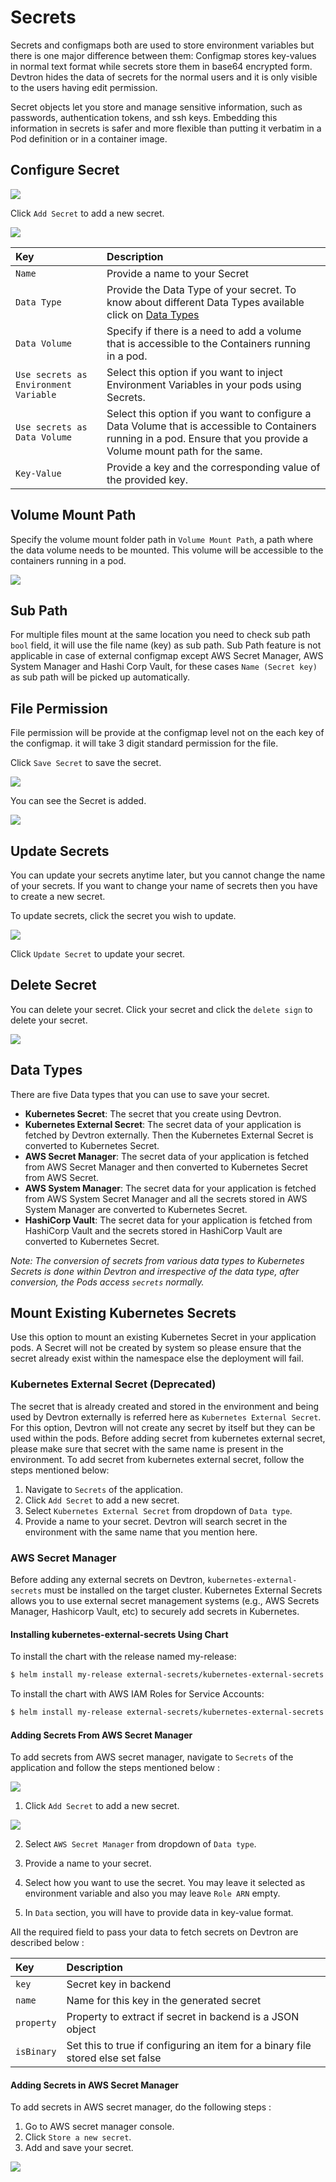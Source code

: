 # Secrets

Secrets and configmaps both are used to store environment variables but there is one major difference between them: Configmap stores key-values in normal text format while secrets store them in base64 encrypted form. Devtron hides the data of secrets for the normal users and it is only visible to the users having edit permission.

Secret objects let you store and manage sensitive information, such as passwords, authentication tokens, and ssh keys. Embedding this information in secrets is safer and more flexible than putting it verbatim in a Pod definition or in a container image.

## Configure Secret

![](https://devtron-public-asset.s3.us-east-2.amazonaws.com/images/creating-application/secrets/add-secret.jpg)

Click `Add Secret` to add a new secret.


![](https://devtron-public-asset.s3.us-east-2.amazonaws.com/images/creating-application/secrets/creating-applications-secrets-2.jpg)

| Key | Description |
| :--- | :--- |
| `Name` | Provide a name to your Secret |
| `Data Type` | Provide the Data Type of your secret. To know about different Data Types available click on [Data Types](secrets.md#data-types) |
| `Data Volume` | Specify if there is a need to add a volume that is accessible to the Containers running in a pod. |
| `Use secrets as Environment Variable` | Select this option if you want to inject Environment Variables in your pods using Secrets. |
| `Use secrets as Data Volume` | Select this option if you want to configure a Data Volume that is accessible to Containers running in a pod. Ensure that you provide a Volume mount path for the same. |
| `Key-Value` | Provide a key and the corresponding value of the provided key. |

## Volume Mount Path

Specify the volume mount folder path in `Volume Mount Path`, a path where the data volume needs to be mounted. This volume will be accessible to the containers running in a pod.

![](https://devtron-public-asset.s3.us-east-2.amazonaws.com/images/creating-application/secrets/secret-volume-mount-path.jpg)

## Sub Path
For multiple files mount at the same location you need to check sub path `bool` field, it will use the file name (key) as sub path. 
Sub Path feature is not applicable in case of external configmap except
AWS Secret Manager, AWS System Manager and Hashi Corp Vault, for these cases `Name (Secret key)` as sub path will be picked up automatically. 

## File Permission
File permission will be provide at the configmap level not on the each key of the configmap. it will take 3 digit standard permission for the file.


Click `Save Secret` to save the secret.

![](https://devtron-public-asset.s3.us-east-2.amazonaws.com/images/creating-application/secrets/creating-applications-secrets-4.jpg)

You can see the Secret is added.

![](https://devtron-public-asset.s3.us-east-2.amazonaws.com/images/creating-application/secrets/creating-applications-secrets-5.gif)

## Update Secrets

You can update your secrets anytime later, but you cannot change the name of your secrets. If you want to change your name of secrets then you have to create a new secret.

To update secrets, click the secret you wish to update.

![](https://devtron-public-asset.s3.us-east-2.amazonaws.com/images/creating-application/secrets/creating-applications-secrets-6.jpg)

Click `Update Secret` to update your secret.

## Delete Secret

You can delete your secret. Click your secret and click the `delete sign` to delete your secret.

![](https://devtron-public-asset.s3.us-east-2.amazonaws.com/images/creating-application/secrets/creating-applications-secrets-7.jpg)

## Data Types

There are five Data types that you can use to save your secret.

* **Kubernetes Secret**: The secret that you create using Devtron.
* **Kubernetes External Secret**: The secret data of your application is fetched by Devtron externally. Then the Kubernetes External Secret is converted to Kubernetes Secret.
* **AWS Secret Manager**: The secret data of your application is fetched from AWS Secret Manager and then converted to Kubernetes Secret from AWS Secret. 
* **AWS System Manager**: The secret data for your application is fetched from AWS System Secret Manager and all the secrets stored in AWS System Manager are converted to Kubernetes Secret.
* **HashiCorp Vault**: The secret data for your application is fetched from HashiCorp Vault and the secrets stored in HashiCorp Vault are converted to Kubernetes Secret.

*Note: The conversion of secrets from various data types to Kubernetes Secrets is done within Devtron and irrespective of the data type, after conversion, the Pods access `secrets` normally.*

## Mount Existing Kubernetes Secrets

Use this option to mount an existing Kubernetes Secret in your application pods. A Secret will not be created by system so please ensure that the secret already exist within the namespace else the deployment will fail.

### Kubernetes External Secret (Deprecated)

The secret that is already created and stored in the environment and being used by Devtron externally is referred here as `Kubernetes External Secret`. For this option, Devtron will not create any secret by itself but they can be used within the pods. Before adding secret from kubernetes external secret, please make sure that secret with the same name is present in the environment. To add secret from kubernetes external secret, follow the steps mentioned below:

1. Navigate to `Secrets` of the application.
2. Click `Add Secret` to add a new secret.
3. Select `Kubernetes External Secret` from dropdown of `Data type`.
4. Provide a name to your secret. Devtron will search secret in the environment with the same name that you mention here. 

### AWS Secret Manager

Before adding any external secrets on Devtron, `kubernetes-external-secrets` must be installed on the target cluster. Kubernetes External Secrets allows you to use external secret management systems (e.g., AWS Secrets Manager, Hashicorp Vault, etc) to securely add secrets in Kubernetes.

#### Installing kubernetes-external-secrets Using Chart

To install the chart with the release named my-release:

```bash
$ helm install my-release external-secrets/kubernetes-external-secrets
```
To install the chart with AWS IAM Roles for Service Accounts:

```bash
$ helm install my-release external-secrets/kubernetes-external-secrets --set securityContext.fsGroup=65534 --set serviceAccount.annotations."eks\.amazonaws\.com/role-arn"='arn:aws:iam::111111111111:role/ROLENAME'
```
#### Adding Secrets From AWS Secret Manager

To add secrets from AWS secret manager, navigate to `Secrets` of the application and follow the steps mentioned below :

![](https://devtron-public-asset.s3.us-east-2.amazonaws.com/images/creating-application/secrets/creating-applications-secrets-8.jpg)

1. Click `Add Secret` to add a new secret.

![](https://devtron-public-asset.s3.us-east-2.amazonaws.com/images/creating-application/secrets/aws-secret.png)

2. Select `AWS Secret Manager` from dropdown of `Data type`.

3. Provide a name to your secret.

4. Select how you want to use the secret. You may leave it selected as environment variable and also you may leave `Role ARN` empty.

5. In `Data` section, you will have to provide data in key-value format.

All the required field to pass your data to fetch secrets on Devtron are described below :

| Key | Description |
| :--- | :--- |
|`key`| Secret key in backend |
|`name`| Name for this key in the generated secret |
|`property`| Property to extract if secret in backend is a JSON object |
|`isBinary`| Set this to true if configuring an item for a binary file stored else set false |

#### Adding Secrets in AWS Secret Manager

To add secrets in AWS secret manager, do the following steps :

1. Go to AWS secret manager console.
2. Click `Store a new secret`.
3. Add and save your secret.

![](https://devtron-public-asset.s3.us-east-2.amazonaws.com/images/creating-application/secrets/creating-applications-secrets-10.jpg)
